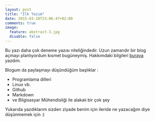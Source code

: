 ```yaml
---
layout: post
title: "İlk Yazım"
date: 2015-03-28T23:06:47+02:00
comments: true
image: 
  feature: abstract-3.jpg
  disable: false
---
```



Bu yazı daha çok deneme yazısı niteliğindedir. Uzun zamandır bir blog açmayı planlıyordum kısmet bugüneymiş. Hakkımdaki bilgileri [buraya](about/index.html) yazdım. 

Blogum da paylaşmayı düşündüğüm başlıklar :

* Programlama dilleri
* Linux vb.
* Github
* Markdown
* ve Bilgisasyar Mühendisliği ile alakalı bir çok şey

Yukarıda yazdıklarım sizden ziyade benim için ileride ne yazacağım diye düşünmemek için :)


